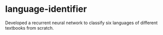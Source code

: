 # language-identifier
Developed a recurrent neural network to classify six languages of different textbooks from scratch.
